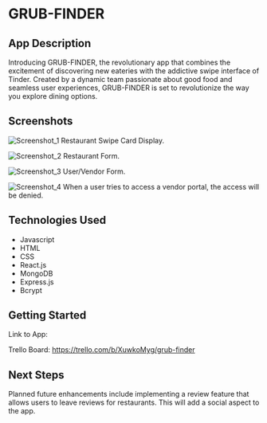 # GRUB-FINDER

## App Description
Introducing GRUB-FINDER, the revolutionary app that combines the excitement of discovering new eateries with the addictive swipe interface of Tinder. Created by a dynamic team passionate about good food and seamless user experiences, GRUB-FINDER is set to revolutionize the way you explore dining options.

## Screenshots

![Screenshot_1](https://i.imgur.com/TugEYHM.png)
Restaurant Swipe Card Display.

![Screenshot_2](https://i.imgur.com/cr77R4b.png)
Restaurant Form.

![Screenshot_3](https://i.imgur.com/1u6Naxg.png)
User/Vendor Form.

![Screenshot_4](https://i.imgur.com/1u6Naxg.png)
When a user tries to access a vendor portal, the access will be 
denied. 


## Technologies Used
- Javascript
- HTML
- CSS
- React.js
- MongoDB
- Express.js
- Bcrypt

## Getting Started
Link to App: 

Trello Board: https://trello.com/b/XuwkoMyg/grub-finder

## Next Steps
Planned future enhancements include implementing a review feature that allows users to leave reviews for restaurants. This will add a social aspect to the app. 
